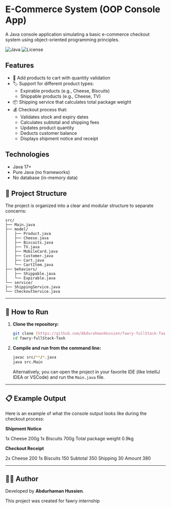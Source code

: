 # E-Commerce System (OOP Console App)

A Java console application simulating a basic e-commerce checkout system using object-oriented programming principles.

![Java](https://img.shields.io/badge/Java-17+-blue.svg)
![License](https://img.shields.io/badge/License-MIT-green.svg)

## Features

- 🛒 Add products to cart with quantity validation
- 🏷️ Support for different product types:
  - Expirable products (e.g., Cheese, Biscuits)
  - Shippable products (e.g., Cheese, TV)
- 📦 Shipping service that calculates total package weight
- 💰 Checkout process that:
  - Validates stock and expiry dates
  - Calculates subtotal and shipping fees
  - Updates product quantity
  - Deducts customer balance
  - Displays shipment notice and receipt

## Technologies

- Java 17+
- Pure Java (no frameworks)
- No database (in-memory data)


## 📂 Project Structure

The project is organized into a clear and modular structure to separate concerns:

```
src/
├── Main.java
├── model/
│   ├── Product.java
│   ├── Cheese.java
│   ├── Biscuits.java
│   ├── TV.java
│   ├── MobileCard.java
│   ├── Customer.java
│   ├── Cart.java
│   └── CartItem.java
├── behaviors/
│   ├── Shippable.java
│   └── Expirable.java
└── service/
├── ShippingService.java
└── CheckoutService.java

```
---

## 🚀 How to Run

1.  **Clone the repository:**
    ```bash
    git clone [https://github.com/AbdurahmanHussien/fawry-fullStack-Task.git](https://github.com/AbdurahmanHussien/fawry-fullStack-Task.git)
    cd fawry-fullStack-Task
    ```

2.  **Compile and run from the command line:**
    ```bash
    javac src/**/*.java
    java src.Main
    ```

    Alternatively, you can open the project in your favorite IDE (like IntelliJ IDEA or VSCode) and run the `Main.java` file.

---

## 📋 Example Output

Here is an example of what the console output looks like during the checkout process:

**Shipment Notice**

1x Cheese 200g
1x Biscuits 700g
Total package weight 0.9kg


**Checkout Receipt**

2x Cheese 200
1x Biscuits 150
Subtotal 350
Shipping 30
Amount 380


---

## 👨‍💻 Author

Developed by **Abdurhaman Hussien**.

This project was created for fawry internship
